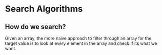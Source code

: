 # Search Algorithms 

## How do we search?

Given an array, the more naive approach to filter through an array for the target value is to look at every element in the array and check if its what we want.